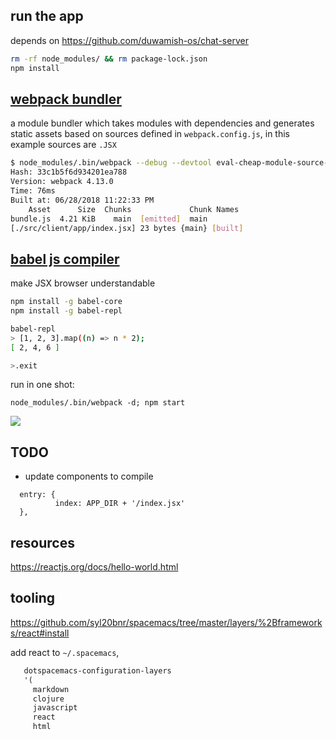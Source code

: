 
run the app
-----------

depends on https://github.com/duwamish-os/chat-server

```bash
rm -rf node_modules/ && rm package-lock.json 
npm install
```

[webpack bundler](https://webpack.js.org/concepts/) 
-----------

a module bundler which takes modules with dependencies and generates static assets
based on sources defined in `webpack.config.js`, in this example sources are `.JSX`

```bash
$ node_modules/.bin/webpack --debug --devtool eval-cheap-module-source-map --output-pathinfo
Hash: 33c1b5f6d934201ea788
Version: webpack 4.13.0
Time: 76ms
Built at: 06/28/2018 11:22:33 PM
    Asset      Size  Chunks             Chunk Names
bundle.js  4.21 KiB    main  [emitted]  main
[./src/client/app/index.jsx] 23 bytes {main} [built]
```

[babel js compiler](https://babeljs.io/docs/en/)
----------

make JSX browser understandable

```bash
npm install -g babel-core
npm install -g babel-repl

babel-repl
> [1, 2, 3].map((n) => n * 2);
[ 2, 4, 6 ]

>.exit
```

run in one shot:

```
node_modules/.bin/webpack -d; npm start
```

![](chat.png)

TODO
----

- update components to compile

```
  entry: {                                                                                                                        
          index: APP_DIR + '/index.jsx'                                                                
  }, 
```

resources
---------

https://reactjs.org/docs/hello-world.html

tooling
--------

https://github.com/syl20bnr/spacemacs/tree/master/layers/%2Bframeworks/react#install

add react to `~/.spacemacs`, 

```lisp
   dotspacemacs-configuration-layers                                                                
   '(                                                                                               
     markdown                                                                                       
     clojure                                                                                        
     javascript                                                                                     
     react                                                                                          
     html
```
